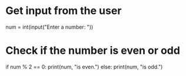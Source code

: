 # Get input from the user
num = int(input("Enter a number: "))

# Check if the number is even or odd
if num % 2 == 0:
    print(num, "is even.")
else:
    print(num, "is odd.")

